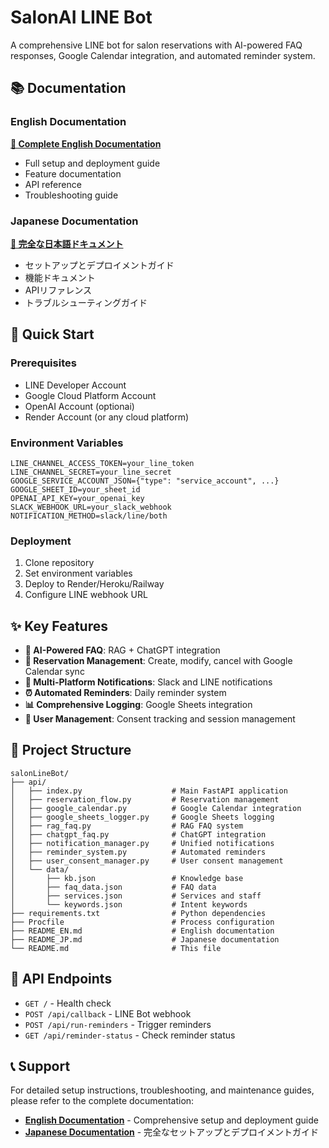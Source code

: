 # SalonAI LINE Bot

A comprehensive LINE bot for salon reservations with AI-powered FAQ responses, Google Calendar integration, and automated reminder system.

## 📚 Documentation

### English Documentation

**[📖 Complete English Documentation](README_EN.md)**

- Full setup and deployment guide
- Feature documentation
- API reference
- Troubleshooting guide

### Japanese Documentation

**[📖 完全な日本語ドキュメント](README_JP.md)**

- セットアップとデプロイメントガイド
- 機能ドキュメント
- APIリファレンス
- トラブルシューティングガイド

## 🚀 Quick Start

### Prerequisites

- LINE Developer Account
- Google Cloud Platform Account
- OpenAI Account (optionai)
- Render Account (or any cloud platform)

### Environment Variables

```env
LINE_CHANNEL_ACCESS_TOKEN=your_line_token
LINE_CHANNEL_SECRET=your_line_secret
GOOGLE_SERVICE_ACCOUNT_JSON={"type": "service_account", ...}
GOOGLE_SHEET_ID=your_sheet_id
OPENAI_API_KEY=your_openai_key
SLACK_WEBHOOK_URL=your_slack_webhook
NOTIFICATION_METHOD=slack/line/both
```

### Deployment

1. Clone repository
2. Set environment variables
3. Deploy to Render/Heroku/Railway
4. Configure LINE webhook URL

## ✨ Key Features

- **🤖 AI-Powered FAQ**: RAG + ChatGPT integration
- **📅 Reservation Management**: Create, modify, cancel with Google Calendar sync
- **🔔 Multi-Platform Notifications**: Slack and LINE notifications
- **⏰ Automated Reminders**: Daily reminder system
- **📊 Comprehensive Logging**: Google Sheets integration
- **👥 User Management**: Consent tracking and session management

## 📁 Project Structure

```
salonLineBot/
├── api/
│   ├── index.py                    # Main FastAPI application
│   ├── reservation_flow.py         # Reservation management
│   ├── google_calendar.py          # Google Calendar integration
│   ├── google_sheets_logger.py     # Google Sheets logging
│   ├── rag_faq.py                  # RAG FAQ system
│   ├── chatgpt_faq.py              # ChatGPT integration
│   ├── notification_manager.py     # Unified notifications
│   ├── reminder_system.py          # Automated reminders
│   ├── user_consent_manager.py     # User consent management
│   └── data/
│       ├── kb.json                 # Knowledge base
│       ├── faq_data.json           # FAQ data
│       ├── services.json           # Services and staff
│       └── keywords.json           # Intent keywords
├── requirements.txt                # Python dependencies
├── Procfile                        # Process configuration
├── README_EN.md                    # English documentation
├── README_JP.md                    # Japanese documentation
└── README.md                       # This file
```

## 🔗 API Endpoints

- `GET /` - Health check
- `POST /api/callback` - LINE Bot webhook
- `POST /api/run-reminders` - Trigger reminders
- `GET /api/reminder-status` - Check reminder status

## 📞 Support

For detailed setup instructions, troubleshooting, and maintenance guides, please refer to the complete documentation:

- **[English Documentation](README_EN.md)** - Comprehensive setup and deployment guide
- **[Japanese Documentation](README_JP.md)** - 完全なセットアップとデプロイメントガイド
